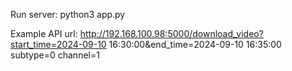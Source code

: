 Run server: python3 app.py

Example API url: 
http://192.168.100.98:5000/download_video?start_time=2024-09-10 16:30:00&end_time=2024-09-10 16:35:00 subtype=0 channel=1